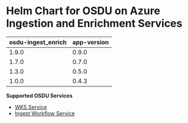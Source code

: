 # Helm Chart for OSDU on Azure Ingestion and Enrichment Services

| osdu-ingest_enrich  | app-version  |
| ------------------- | ----------   |
| 1.9.0               | 0.9.0        |
| 1.7.0               | 0.7.0        |
| 1.3.0               | 0.5.0        |
| 1.0.0               | 0.4.3        |

__Supported OSDU Services__

- [WKS Service](https://community.opengroup.org/osdu/platform/data-flow/enrichment/wks)
- [Ingest Workflow Service](https://community.opengroup.org/osdu/platform/data-flow/ingestion/ingestion-workflow)
